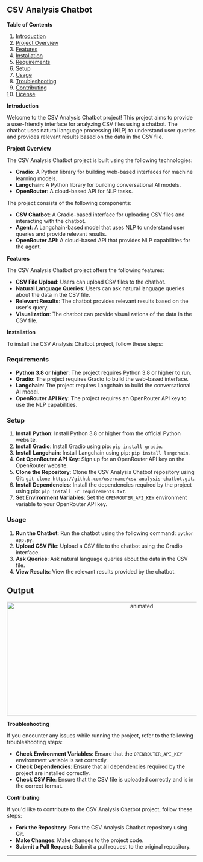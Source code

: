 **CSV Analysis Chatbot**
------------------------

**Table of Contents**

1. [Introduction](#introduction)
2. [Project Overview](#project-overview)
3. [Features](#features)
4. [Installation](#installation)
5. [Requirements](#requirements)
6. [Setup](#setup)
7. [Usage](#usage)
8. [Troubleshooting](#troubleshooting)
9. [Contributing](#contributing)
10. [License](#license)

**Introduction**

Welcome to the CSV Analysis Chatbot project! This project aims to provide a user-friendly interface for analyzing CSV files using a chatbot. The chatbot uses natural language processing (NLP) to understand user queries and provides relevant results based on the data in the CSV file.

**Project Overview**

The CSV Analysis Chatbot project is built using the following technologies:

* **Gradio**: A Python library for building web-based interfaces for machine learning models.
* **Langchain**: A Python library for building conversational AI models.
* **OpenRouter**: A cloud-based API for NLP tasks.

The project consists of the following components:

* **CSV Chatbot**: A Gradio-based interface for uploading CSV files and interacting with the chatbot.
* **Agent**: A Langchain-based model that uses NLP to understand user queries and provide relevant results.
* **OpenRouter API**: A cloud-based API that provides NLP capabilities for the agent.

**Features**

The CSV Analysis Chatbot project offers the following features:

* **CSV File Upload**: Users can upload CSV files to the chatbot.
* **Natural Language Queries**: Users can ask natural language queries about the data in the CSV file.
* **Relevant Results**: The chatbot provides relevant results based on the user's query.
* **Visualization**: The chatbot can provide visualizations of the data in the CSV file.

**Installation**

To install the CSV Analysis Chatbot project, follow these steps:

### Requirements

* **Python 3.8 or higher**: The project requires Python 3.8 or higher to run.
* **Gradio**: The project requires Gradio to build the web-based interface.
* **Langchain**: The project requires Langchain to build the conversational AI model.
* **OpenRouter API Key**: The project requires an OpenRouter API key to use the NLP capabilities.

### Setup

1. **Install Python**: Install Python 3.8 or higher from the official Python website.
2. **Install Gradio**: Install Gradio using pip: `pip install gradio`.
3. **Install Langchain**: Install Langchain using pip: `pip install langchain`.
4. **Get OpenRouter API Key**: Sign up for an OpenRouter API key on the OpenRouter website.
5. **Clone the Repository**: Clone the CSV Analysis Chatbot repository using Git: `git clone https://github.com/username/csv-analysis-chatbot.git`.
6. **Install Dependencies**: Install the dependencies required by the project using pip: `pip install -r requirements.txt`.
7. **Set Environment Variables**: Set the `OPENROUTER_API_KEY` environment variable to your OpenRouter API key.

### Usage

1. **Run the Chatbot**: Run the chatbot using the following command: `python app.py`.
2. **Upload CSV File**: Upload a CSV file to the chatbot using the Gradio interface.
3. **Ask Queries**: Ask natural language queries about the data in the CSV file.
4. **View Results**: View the relevant results provided by the chatbot.

## Output

<p align="center">
<img src="https://github.com/user-attachments/assets/f4571633-9e13-4cf0-a25f-ea01b3be4020" width=700 height=300 alt="animated"/>
</p>

**Troubleshooting**

If you encounter any issues while running the project, refer to the following troubleshooting steps:

* **Check Environment Variables**: Ensure that the `OPENROUTER_API_KEY` environment variable is set correctly.
* **Check Dependencies**: Ensure that all dependencies required by the project are installed correctly.
* **Check CSV File**: Ensure that the CSV file is uploaded correctly and is in the correct format.

**Contributing**

If you'd like to contribute to the CSV Analysis Chatbot project, follow these steps:

* **Fork the Repository**: Fork the CSV Analysis Chatbot repository using Git.
* **Make Changes**: Make changes to the project code.
* **Submit a Pull Request**: Submit a pull request to the original repository.
-------------
